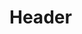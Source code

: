 <!-- TITLE: Aristotle Doe Katz -->
<!-- SUBTITLE: A quick summary of Aristotle Doe Katz -->

# Header